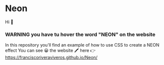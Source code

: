 # Neon
Hi 👋

### WARNING you have tu hover the word "NEON" on the website

In this repository you'll find an example of how to use CSS to create a NEON effect 
You can see 😀 the website 🖍️ here 👉 https://franciscoriveraviveros.github.io/Neon/
